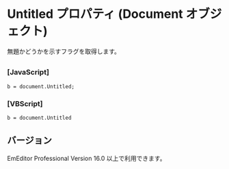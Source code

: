 # Untitled プロパティ (Document オブジェクト)

無題かどうかを示すフラグを取得します。

## 

### \[JavaScript\]

```
b = document.Untitled;
```

### \[VBScript\]

```
b = document.Untitled
```

## バージョン

EmEditor Professional Version 16.0 以上で利用できます。
